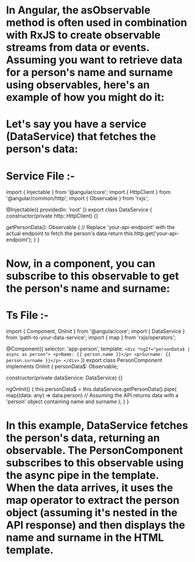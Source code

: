 # In Angular, the asObservable method is often used in combination with RxJS to create observable streams from data or events. Assuming you want to retrieve data for a person's name and surname using observables, here's an example of how you might do it:

# Let's say you have a service (DataService) that fetches the person's data:

# Service File :-

import { Injectable } from '@angular/core';
import { HttpClient } from '@angular/common/http';
import { Observable } from 'rxjs';

@Injectable({
  providedIn: 'root'
})
export class DataService {
  constructor(private http: HttpClient) {}

  getPersonData(): Observable<any> {
    // Replace 'your-api-endpoint' with the actual endpoint to fetch the person's data
    return this.http.get('your-api-endpoint');
  }
}

# Now, in a component, you can subscribe to this observable to get the person's name and surname:

# Ts File :-

import { Component, OnInit } from '@angular/core';
import { DataService } from 'path-to-your-data-service';
import { map } from 'rxjs/operators';

@Component({
  selector: 'app-person',
  template: `
    <div *ngIf="personData$ | async as person">
      <p>Name: {{ person.name }}</p>
      <p>Surname: {{ person.surname }}</p>
    </div>
  `
})
export class PersonComponent implements OnInit {
  personData$: Observable<any>;

  constructor(private dataService: DataService) {}

  ngOnInit() {
    this.personData$ = this.dataService.getPersonData().pipe(
      map((data: any) => data.person) // Assuming the API returns data with a 'person' object containing name and surname
    );
  }
}

# In this example, DataService fetches the person's data, returning an observable. The PersonComponent subscribes to this observable using the async pipe in the template. When the data arrives, it uses the map operator to extract the person object (assuming it's nested in the API response) and then displays the name and surname in the HTML template.
